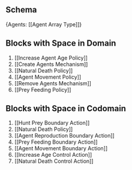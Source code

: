 ## Schema

{Agents: [[Agent Array Type]]}

## Blocks with Space in Domain
1. [[Increase Agent Age Policy]]
2. [[Create Agents Mechanism]]
3. [[Natural Death Policy]]
4. [[Agent Movement Policy]]
5. [[Remove Agents Mechanism]]
6. [[Prey Feeding Policy]]

## Blocks with Space in Codomain
1. [[Hunt Prey Boundary Action]]
2. [[Natural Death Policy]]
3. [[Agent Reproduction Boundary Action]]
4. [[Prey Feeding Boundary Action]]
5. [[Agent Movement Boundary Action]]
6. [[Increase Age Control Action]]
7. [[Natural Death Control Action]]

